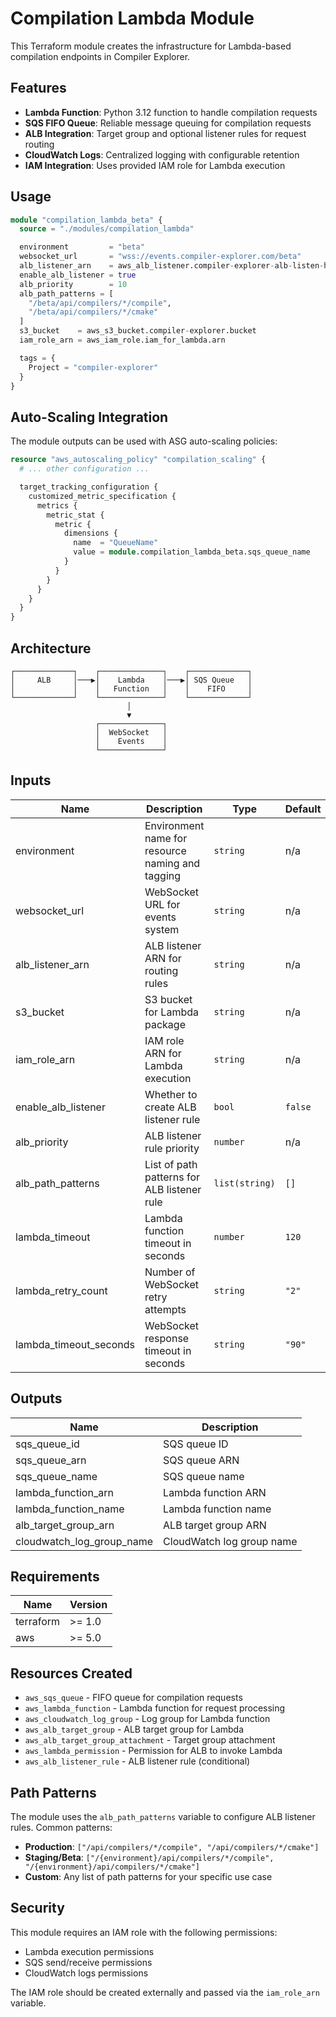 # Compilation Lambda Module

This Terraform module creates the infrastructure for Lambda-based compilation endpoints in Compiler Explorer.

## Features

- **Lambda Function**: Python 3.12 function to handle compilation requests
- **SQS FIFO Queue**: Reliable message queuing for compilation requests
- **ALB Integration**: Target group and optional listener rules for request routing
- **CloudWatch Logs**: Centralized logging with configurable retention
- **IAM Integration**: Uses provided IAM role for Lambda execution

## Usage

```terraform
module "compilation_lambda_beta" {
  source = "./modules/compilation_lambda"

  environment         = "beta"
  websocket_url       = "wss://events.compiler-explorer.com/beta"
  alb_listener_arn    = aws_alb_listener.compiler-explorer-alb-listen-https.arn
  enable_alb_listener = true
  alb_priority        = 10
  alb_path_patterns = [
    "/beta/api/compilers/*/compile",
    "/beta/api/compilers/*/cmake"
  ]
  s3_bucket    = aws_s3_bucket.compiler-explorer.bucket
  iam_role_arn = aws_iam_role.iam_for_lambda.arn

  tags = {
    Project = "compiler-explorer"
  }
}
```

## Auto-Scaling Integration

The module outputs can be used with ASG auto-scaling policies:

```terraform
resource "aws_autoscaling_policy" "compilation_scaling" {
  # ... other configuration ...

  target_tracking_configuration {
    customized_metric_specification {
      metrics {
        metric_stat {
          metric {
            dimensions {
              name  = "QueueName"
              value = module.compilation_lambda_beta.sqs_queue_name
            }
          }
        }
      }
    }
  }
}
```

## Architecture

```
┌─────────────┐    ┌──────────────┐    ┌─────────────┐
│     ALB     │───▶│    Lambda    │───▶│ SQS Queue   │
│             │    │   Function   │    │    FIFO     │
└─────────────┘    └──────────────┘    └─────────────┘
                          │
                          ▼
                   ┌──────────────┐
                   │  WebSocket   │
                   │    Events    │
                   └──────────────┘
```

## Inputs

| Name | Description | Type | Default | Required |
|------|-------------|------|---------|:--------:|
| environment | Environment name for resource naming and tagging | `string` | n/a | yes |
| websocket_url | WebSocket URL for events system | `string` | n/a | yes |
| alb_listener_arn | ALB listener ARN for routing rules | `string` | n/a | yes |
| s3_bucket | S3 bucket for Lambda package | `string` | n/a | yes |
| iam_role_arn | IAM role ARN for Lambda execution | `string` | n/a | yes |
| enable_alb_listener | Whether to create ALB listener rule | `bool` | `false` | no |
| alb_priority | ALB listener rule priority | `number` | n/a | yes |
| alb_path_patterns | List of path patterns for ALB listener rule | `list(string)` | `[]` | no |
| lambda_timeout | Lambda function timeout in seconds | `number` | `120` | no |
| lambda_retry_count | Number of WebSocket retry attempts | `string` | `"2"` | no |
| lambda_timeout_seconds | WebSocket response timeout in seconds | `string` | `"90"` | no |

## Outputs

| Name | Description |
|------|-------------|
| sqs_queue_id | SQS queue ID |
| sqs_queue_arn | SQS queue ARN |
| sqs_queue_name | SQS queue name |
| lambda_function_arn | Lambda function ARN |
| lambda_function_name | Lambda function name |
| alb_target_group_arn | ALB target group ARN |
| cloudwatch_log_group_name | CloudWatch log group name |

## Requirements

| Name | Version |
|------|---------|
| terraform | >= 1.0 |
| aws | >= 5.0 |

## Resources Created

- `aws_sqs_queue` - FIFO queue for compilation requests
- `aws_lambda_function` - Lambda function for request processing
- `aws_cloudwatch_log_group` - Log group for Lambda function
- `aws_alb_target_group` - ALB target group for Lambda
- `aws_alb_target_group_attachment` - Target group attachment
- `aws_lambda_permission` - Permission for ALB to invoke Lambda
- `aws_alb_listener_rule` - ALB listener rule (conditional)

## Path Patterns

The module uses the `alb_path_patterns` variable to configure ALB listener rules. Common patterns:

- **Production**: `["/api/compilers/*/compile", "/api/compilers/*/cmake"]`
- **Staging/Beta**: `["/{environment}/api/compilers/*/compile", "/{environment}/api/compilers/*/cmake"]`
- **Custom**: Any list of path patterns for your specific use case

## Security

This module requires an IAM role with the following permissions:
- Lambda execution permissions
- SQS send/receive permissions
- CloudWatch logs permissions

The IAM role should be created externally and passed via the `iam_role_arn` variable.
